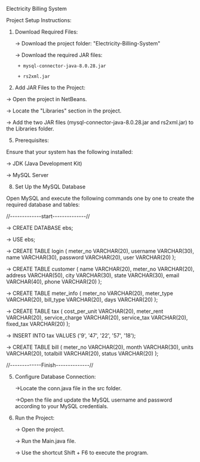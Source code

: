 Electricity Billing System

Project Setup Instructions:

1. Download Required Files:

   ->  Download the project folder: "Electricity-Billing-System"
   
   ->  Download the required JAR files:
   
        + mysql-connector-java-8.0.28.jar
   
        + rs2xml.jar

3. Add JAR Files to the Project:
   
  ->  Open the project in NetBeans.
  
  ->  Locate the "Libraries" section in the project.
  
  ->  Add the two JAR files (mysql-connector-java-8.0.28.jar and rs2xml.jar) to the Libraries folder.
   
5. Prerequisites:
   
Ensure that your system has the following installed:

  ->  JDK (Java Development Kit)
  
  ->  MySQL Server
   
8. Set Up the MySQL Database
   
Open MySQL and execute the following commands one by one to create the required database and tables:

//-------------start--------------//

  ->  CREATE DATABASE ebs;
  
  ->  USE ebs;

  ->  CREATE TABLE login (
          meter_no VARCHAR(20),
          username VARCHAR(30),
          name VARCHAR(30),
          password VARCHAR(20),
          user VARCHAR(20)
      );

  ->  CREATE TABLE customer (
          name VARCHAR(20),
          meter_no VARCHAR(20),
          address VARCHAR(50),
          city VARCHAR(30),
          state VARCHAR(30),
          email VARCHAR(40),
          phone VARCHAR(20)
      );

  ->  CREATE TABLE meter_info (
          meter_no VARCHAR(20),
          meter_type VARCHAR(20),
          bill_type VARCHAR(20),
          days VARCHAR(20)
      );

  ->  CREATE TABLE tax (
          cost_per_unit VARCHAR(20),
          meter_rent VARCHAR(20),
          service_charge VARCHAR(20),
          service_tax VARCHAR(20),
          fixed_tax VARCHAR(20)
      );

  ->  INSERT INTO tax VALUES ('9', '47', '22', '57', '18');

  ->  CREATE TABLE bill (
          meter_no VARCHAR(20),
          month VARCHAR(30),
          units VARCHAR(20),
          totalbill VARCHAR(20),
          status VARCHAR(20)
      );
      
//-------------Finish--------------//


5. Configure Database Connection:
   
    ->Locate the conn.java file in the src folder.
   
    ->Open the file and update the MySQL username and password according to your MySQL credentials.
   
7. Run the Project:
   
    ->  Open the project.
   
    ->  Run the Main.java file.
   
    ->  Use the shortcut Shift + F6 to execute the program.
